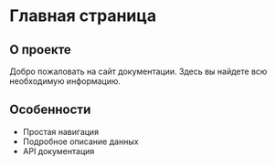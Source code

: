 # Главная страница

## О проекте
Добро пожаловать на сайт документации. Здесь вы найдете всю необходимую информацию.

## Особенности
- Простая навигация
- Подробное описание данных
- API документация